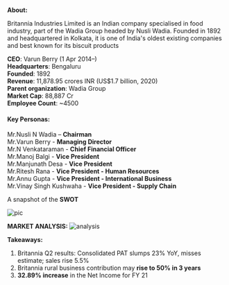 **About:**

Britannia Industries Limited is an Indian company specialised in food industry, part of the Wadia Group headed by Nusli Wadia. Founded in 1892 and headquartered in Kolkata, it is one of India's oldest existing companies and best known for its biscuit products

**CEO**: Varun Berry (1 Apr 2014–)<br/>
**Headquarters**: Bengaluru<br/>
**Founded**: 1892<br/>
**Revenue**: 11,878.95 crores INR (US$1.7 billion, 2020)<br/>
**Parent organization**: Wadia Group<br/>
**Market Cap**: 88,887 Cr<br/>
**Employee Count**: ~4500<br/>



#### **Key Personas:**

Mr.Nusli N Wadia – **Chairman**<br/>
Mr.Varun Berry - **Managing Director**<br/>
Mr.N Venkataraman - **Chief Financial Officer**<br/>
Mr.Manoj Balgi - **Vice President**<br/>
Mr.Manjunath Desa - **Vice President**<br/>
Mr.Ritesh Rana - **Vice President - Human Resources**<br/>
Mr.Annu Gupta - **Vice President - International Business**<br/>
Mr.Vinay Singh Kushwaha - **Vice President - Supply Chain**<br/>


A snapshot of the **SWOT**

![pic](https://github.com/ckeerti/Plan/blob/main/pics/Screenshot%202021-11-17%20at%2011.14.01%20AM.png)


**MARKET ANALYSIS:**
![analysis](https://github.com/ckeerti/Plan/blob/main/pics/Screenshot%202021-11-17%20at%2011.19.59%20AM.png)

**Takeaways:**<br/>
1. Britannia Q2 results: Consolidated PAT slumps 23% YoY, misses estimate; sales rise 5.5%<br/>
2. Britannia rural business contribution may **rise to 50% in 3 years**<br/>
3. **32.89% increase** in the Net Income for FY 21<br/>
